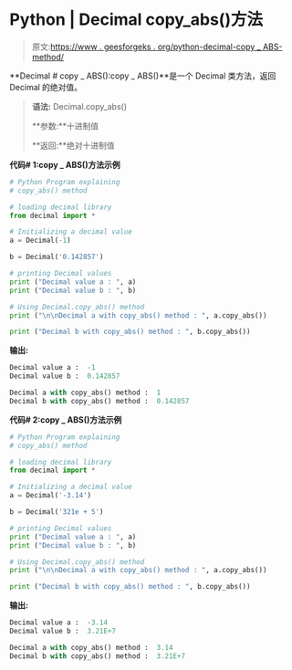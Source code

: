 # Python | Decimal copy_abs()方法

> 原文:[https://www . geesforgeks . org/python-decimal-copy _ ABS-method/](https://www.geeksforgeeks.org/python-decimal-copy_abs-method/)

**Decimal # copy _ ABS():copy _ ABS()**是一个 Decimal 类方法，返回 Decimal 的绝对值。

> **语法:** Decimal.copy_abs()
> 
> **参数:**十进制值
> 
> **返回:**绝对十进制值

**代码# 1:copy _ ABS()方法示例**

```py
# Python Program explaining 
# copy_abs() method

# loading decimal library
from decimal import *

# Initializing a decimal value
a = Decimal(-1)

b = Decimal('0.142857')

# printing Decimal values
print ("Decimal value a : ", a)
print ("Decimal value b : ", b)

# Using Decimal.copy_abs() method
print ("\n\nDecimal a with copy_abs() method : ", a.copy_abs())

print ("Decimal b with copy_abs() method : ", b.copy_abs())
```

**输出:**

```py
Decimal value a :  -1
Decimal value b :  0.142857

Decimal a with copy_abs() method :  1
Decimal b with copy_abs() method :  0.142857

```

**代码# 2:copy _ ABS()方法示例**

```py
# Python Program explaining 
# copy_abs() method

# loading decimal library
from decimal import *

# Initializing a decimal value
a = Decimal('-3.14')

b = Decimal('321e + 5')

# printing Decimal values
print ("Decimal value a : ", a)
print ("Decimal value b : ", b)

# Using Decimal.copy_abs() method
print ("\n\nDecimal a with copy_abs() method : ", a.copy_abs())

print ("Decimal b with copy_abs() method : ", b.copy_abs())
```

**输出:**

```py
Decimal value a :  -3.14
Decimal value b :  3.21E+7

Decimal a with copy_abs() method :  3.14
Decimal b with copy_abs() method :  3.21E+7

```